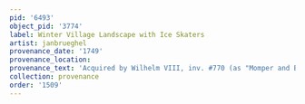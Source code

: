 ```yaml
---
pid: '6493'
object_pid: '3774'
label: Winter Village Landscape with Ice Skaters
artist: janbrueghel
provenance_date: '1749'
provenance_location:
provenance_text: 'Acquired by Wilhelm VIII, inv. #770 (as "Momper and Brueghel")'
collection: provenance
order: '1509'
---
```

